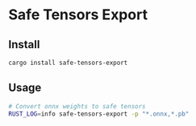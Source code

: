 Safe Tensors Export
===================

## Install

```sh
cargo install safe-tensors-export
```

## Usage

```sh
# Convert onnx weights to safe tensors
RUST_LOG=info safe-tensors-export -p "*.onnx,*.pb"
```